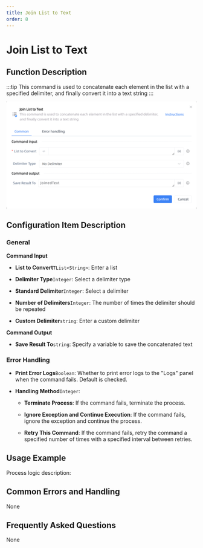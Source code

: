 ```yaml
---
title: Join List to Text
order: 8
---
```


# Join List to Text

## Function Description

:::tip 
This command is used to concatenate each element in the list with a specified delimiter, and finally convert it into a text string
:::

![Join List to Text](../../../assets/Join%20List%20to%20Text_command.png)

## Configuration Item Description

### General

**Command Input**

- **List to Convert**`TList<String>`: Enter a list

- **Delimiter Type**`Integer`: Select a delimiter type

- **Standard Delimiter**`Integer`: Select a delimiter

- **Number of Delimiters**`Integer`: The number of times the delimiter should be repeated

- **Custom Delimiter**`string`: Enter a custom delimiter


**Command Output**

- **Save Result To**`string`: Specify a variable to save the concatenated text

### Error Handling

- **Print Error Logs**`Boolean`: Whether to print error logs to the "Logs" panel when the command fails. Default is checked. 

- **Handling Method**`Integer`:

    - **Terminate Process**: If the command fails, terminate the process.

    - **Ignore Exception and Continue Execution**: If the command fails, ignore the exception and continue the process.

    - **Retry This Command**: If the command fails, retry the command a specified number of times with a specified interval between retries.

## Usage Example

Process logic description:

## Common Errors and Handling

None

## Frequently Asked Questions

None

